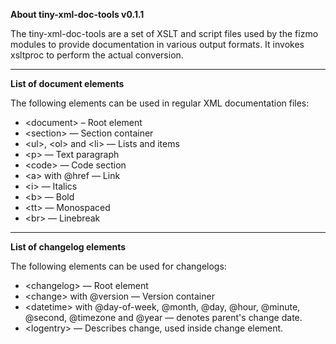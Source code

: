 

**About tiny-xml-doc-tools v0.1.1**


The tiny-xml-doc-tools are a set of XSLT and script files used by the fizmo modules to provide documentation in various output formats. It invokes xsltproc to perform the actual conversion.

---

**List of document elements**


The following elements can be used in regular XML documentation files:


 - \<document\> – Root element
 - \<section\> — Section container
 - \<ul\>, \<ol\> and \<li\> — Lists and items
 - \<p\> — Text paragraph
 - \<code\> — Code section
 - \<a\> with @href — Link
 - \<i\> — Italics
 - \<b\> — Bold
 - \<tt\> — Monospaced
 - \<br\> — Linebreak


---

**List of changelog elements**


The following elements can be used for changelogs:


 - \<changelog\> — Root element
 - \<change\> with @version — Version container
 - \<datetime\> with @day-of-week, @month, @day, @hour, @minute, @second, @timezone and @year — denotes parent's change date.
 - \<logentry\> — Describes change, used inside change element.


